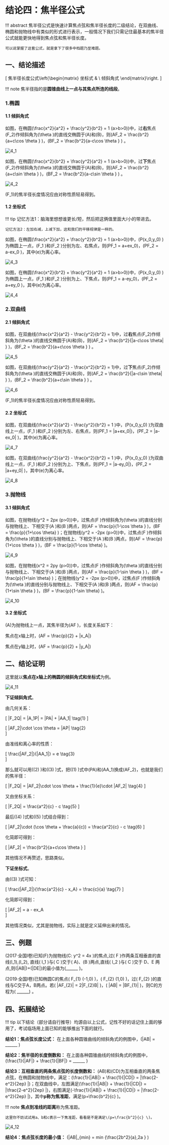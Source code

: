 # 结论四：焦半径公式

!!! abstract
    焦半径公式是快速计算焦点弦和焦半径长度的二级结论，在双曲线、椭圆和抛物线中有类似的形式进行表示，一般情况下我们只需记住最基本的焦半径公式就能更快地得到焦点弦和焦半径长度。
    
    可以说掌握了这套公式，就是拿下了很多中档题乃至难题。

## 一、结论描述

\[
焦半径长度公式\left\{\begin{matrix}
坐标式 & \\
倾斜角式
\end{matrix}\right.
\]

!!! note
    焦半径指的是**圆锥曲线上一点与其焦点所连的线段**。

### 1.椭圆

#### 1.1 倾斜角式

如图，在椭圆\(\frac{x^2}{a^2} + \frac{y^2}{b^2} = 1 (a>b>0)\)中，过**右**焦点\(F_2\)作倾斜角为\(\theta \)的直线交椭圆于\(A\)和\(B\)，则\(AF_2 = \frac{b^2}{a+c\cos \theta } \)，\(BF_2 = \frac{b^2}{a-c\cos \theta } \) 。

![4_1](img/4_1.png)

如图，在椭圆\(\frac{x^2}{b^2} + \frac{y^2}{a^2} = 1 (a>b>0)\)中，过**下**焦点\(F_2\)作倾斜角为\(\theta \)的直线交椭圆于\(A\)和\(B\)，则\(AF_2 = \frac{b^2}{a+c\sin \theta } \)，\(BF_2 = \frac{b^2}{a-c\sin \theta } \) 。

![4_2](img/4_2.png)

\(F_1\)的焦半径长度情况应由对称性质轻易得到。

#### 1.2 坐标式

!!! tip
    记忆方法1：脑海里想想谁更长/短，然后把这俩值里面大/小的带进去。

    记忆方法2：左加右减，上减下加，这和我们的平移规律是一样的。

如图，在椭圆\(\frac{x^2}{a^2} + \frac{y^2}{b^2} = 1 (a>b>0)\)中，\(P(x_0,y_0) \)为椭圆上一点，\(F_1 \)和\(F_2 \)分别为左、右焦点，则\(PF_1 =  a+ex_0\)，\(PF_2 = a-ex_0 \)，其中\(e\)为离心率。

![4_3](img/4_3.png)

如图，在椭圆\(\frac{x^2}{b^2} + \frac{y^2}{a^2} = 1 (a>b>0)\)中，\(P(x_0,y_0) \)为椭圆上一点，\(F_1 \)和\(F_2 \)分别为上、下焦点，则\(PF_1 =  a-ey_0\)，\(PF_2 = a+ey_0 \)，其中\(e\)为离心率。

![4_4](img/4_4.png)

### 2.双曲线

#### 2.1 倾斜角式

如图，在双曲线\(\frac{x^2}{a^2} - \frac{y^2}{b^2} = 1\)中，过**右**焦点\(F_2\)作倾斜角为\(\theta \)的直线交椭圆于\(A\)和\(B\)，则\(AF_2 = \frac{b^2}{|a-c\cos \theta| } \)，\(BF_2 = \frac{b^2}{a+c\cos \theta } \) 。

![4_5](img/4_5.png)

如图，在双曲线\(\frac{y^2}{a^2} - \frac{x^2}{b^2} = 1\)中，过**下**焦点\(F_2\)作倾斜角为\(\theta \)的直线交椭圆于\(A\)和\(B\)，则\(AF_2 = \frac{b^2}{|a-c\sin \theta| } \)，\(BF_2 = \frac{b^2}{a+c\sin \theta } \) 。

![4_6](img/4_6.png)

\(F_1\)的焦半径长度情况应由对称性质轻易得到。

#### 2.2 坐标式

如图，在双曲线\(\frac{x^2}{a^2} - \frac{y^2}{b^2} = 1 \)中，\(P(x_0,y_0) \)为双曲线上一点，\(F_1 \)和\(F_2 \)分别为左、右焦点，则\(PF_1 =  |a+ex_0|\)，\(PF_2 = |a-ex_0| \)，其中\(e\)为离心率。

![4_7](img/4_7.png)

如图，在双曲线\(\frac{y^2}{a^2} - \frac{x^2}{b^2} = 1 \)中，\(P(x_0,y_0) \)为双曲线上一点，\(F_1 \)和\(F_2 \)分别为上、下焦点，则\(PF_1 =  |a-ey_0|\)，\(PF_2 = |a+ey_0| \)，其中\(e\)为离心率。

![4_8](img/4_8.png)

### 3.抛物线

#### 3.1 倾斜角式

如图，在抛物线\(y^2 = 2px (p>0)\)中，过焦点\(F \)作倾斜角为\(\theta \)的直线分别与抛物线上、下相交于\(A \)和\(B \)两点，则\(AF = \frac{p}{1-\cos \theta } \)，\(BF = \frac{p}{1+\cos \theta} \)；在抛物线\(y^2 = -2px (p>0)\)中，过焦点\(F \)作倾斜角为\(\theta \)的直线分别与抛物线上、下相交于\(A \)和\(B \)两点，则\(AF = \frac{p}{1+\cos \theta } \)，\(BF = \frac{p}{1-\cos \theta} \)。

![4_9](img/4_9.png)

如图，在抛物线\(x^2 = 2py (p>0)\)中，过焦点\(F \)作倾斜角为\(\theta \)的直线分别与抛物线上、下相交于\(A \)和\(B \)两点，则\(AF = \frac{p}{1-\sin \theta } \)，\(BF = \frac{p}{1+\sin \theta} \)；在抛物线\(y^2 = -2px (p>0)\)中，过焦点\(F \)作倾斜角为\(\theta \)的直线分别与抛物线上、下相交于\(A \)和\(B \)两点，则\(AF = \frac{p}{1+\sin \theta } \)，\(BF = \frac{p}{1-\sin \theta} \)。

![4_10](img/4_10.png)

#### 3.2 坐标式

\(A\)为抛物线上一点，其焦半径为\(AF \)，长度关系如下：

焦点在x轴上时，\(AF = \frac{p}{2} + |x_A|\)

焦点在y轴上时，\(AF = \frac{p}{2} + |y_A|\)

## 二、结论证明

这里就以**焦点在x轴上的椭圆的倾斜角式和坐标式**为例。

![4_11](img/4_11.png)

**下证倾斜角式**。

由几何关系：

\[
|F_2Q| = |A_1P| = |PA| + |AA_1| \tag{1}
\]

\[
|AF_2|\cdot \cos \theta = |AP| \tag{2}    
\]

由准线和离心率的性质：

\[
\frac{|AF_2|}{|AA_1|} = e \tag{3}  
\]

那么就可以用\((2) \)和\((3) \)式，把\((1) \)式中\(PA\)和\(AA_1\)换成\(AF_2\)，也就是我们的焦半径：

\[
|F_2Q| = |AF_2|\cdot \cos \theta + \frac{1}{e}\cdot |AF_2| \tag{4}
\]

又由坐标关系：

\[
|F_2Q| = \frac{a^2}{c} - c \tag{5}
\]

最后\((4) \)式和\((5) \)式结合得到：

\[
|AF_2|\cdot (\cos \theta + \frac{a}{c}) = \frac{a^2}{c} - c  \tag{6}
\]

化简即可得到：

\[
|AF_2| = \frac{b^2}{a+c\cos \theta }
\]

其他情况不再赘述，思路类似。

**下证坐标式**。

由\((3) \)式可知：

\[
\frac{|AF_2|}{\frac{a^2}{c} - x_A} = \frac{c}{a} \tag{7}
\]

化简即可得到：

\[
|AF_2| = a - ex_A    
\]

其他情况类似，尤其是抛物线，实际上就是定义延伸出来的情况。

## 三、例题

(2017·全国I卷)已知\(F\)为抛物线\(C: y^2 = 4x \)的焦点,过\( F \)作两条互相垂直的直线\(l_1\),\(l_2\), 直线\( l_1 \)与\( C \)交于\( A\)、\(B \)两点,直线\( l_2 \)与\( C \)交于 D、E 两点,则\(|AB|\)+\(|DE|\)的最小值为\(\_\_\_\_\_\_ \)。

(2019·全国I卷)已知椭圆C的焦点\( F_{1} (-1,0) \)，\( F_{2} (1,0) \)，过\( F_{2} \)的直线与C交于A，B两点。若\( |AF_{2}| = 2|F_{2}B| \)，\( |AB| = |BF_{1}| \)，则C的方程为\( \_\_\_\_\_\_\) 。

## 四、拓展结论

!!! tip
    以下结论（部分请自行推导）均源自以上公式，记性不好的话记住上面的够用了，考试临场用上面已知的能够推出下面的就行。

**结论1：焦点弦长度公式：** 在上面各种圆锥曲线的倾斜角式的例图中，\(|AB| = \_\_\_\_\_\_ \)

**结论2：焦半径的长度倒数和：** 在上面各种圆锥曲线的倾斜角式的例图中，\(\frac{1}{|AF|} + \frac{1}{|BF|} = \_\_\_\_\_\_ \)

**结论3：互相垂直的两条焦点弦的长度倒数和：** \(AB\)和\(CD\)为互相垂直的两条焦点弦，在椭圆和抛物线中，满足：\(\frac{1}{|AB|} + \frac{1}{|CD|} = |\frac{2-e^2}{2ep} |\)；在双曲线中，左图满足\(\frac{1}{|AB|} + \frac{1}{|CD|} = |\frac{2-e^2}{2ep} |\)，右图满足\(-\frac{1}{|AB|} + \frac{1}{|CD|} = |\frac{2-e^2}{2ep} |\)，其中**p称为焦准距**，满足\(p=\frac{b^2}{c} \)。

!!! note
    **焦点到准线的距离**称为焦准距。
    
    这里你不妨试试用a、b和c表示一下焦准距，看看是不是满足\(p=\frac{b^2}{c} \)。

![4_12](img/4_12.png)

**结论4：焦点弦长度的最小值：** \(|AB|_{min} = min \{\frac{2b^2}{a},2a \} \)